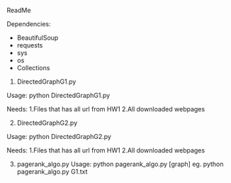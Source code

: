ReadMe

Dependencies:
  
  - BeautifulSoup
  - requests
  - sys
  - os
  - Collections


1. DirectedGraphG1.py

Usage: 
      python DirectedGraphG1.py

Needs:
1.Files that has all url from HW1
2.All downloaded webpages


2. DirectedGraphG2.py

Usage: python DirectedGraphG2.py

Needs:
1.Files that has all url from HW1
2.All downloaded webpages

3. pagerank_algo.py
Usage: python pagerank_algo.py [graph]
eg.    python pagerank_algo.py G1.txt
